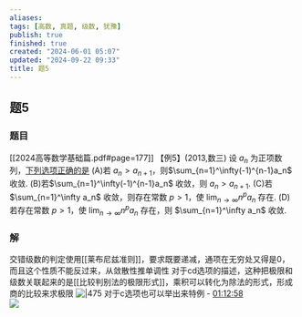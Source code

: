 ```yaml
---
aliases: 
tags: [高数, 真题, 级数, 犹豫]
publish: true
finished: true
created: "2024-06-01 05:07"
updated: "2024-09-22 09:33"
title: 题5
---
```

## 题5 
### 题目
[[2024高等数学基础篇.pdf#page=177]]
【例5】(2013,数三) 设 $a_n$ 为正项数列，[下列选项正确的是](obsidian://bookmaster?type=open-book&bid=JJxYFXOghLPvYFND&aid=e7381619-37cf-c68b-33c6-1f22559cc820&page=177)
(A)若 $a_n>a_{n+1}$，则$\sum_{n=1}^\infty(-1)^{n-1}a_n$ 收敛. 
(B)若$\sum_{n=1}^\infty(-1)^{n-1}a_n$ 收敛，则 $a_n>a_{n+1}$. 
(C)若 $\sum_{n=1}^\infty a_n$ 收敛，则存在常数 $p>1$，使 $\lim_{n\to\infty}n^pa_n$ 存在. 
(D)若存在常数 $p>1$，使 $\lim_{n\to\infty}n^pa_n$ 存在，则 $\sum_{n=1}^\infty a_n$ 收敛.
### 解 
交错级数的判定使用[[莱布尼兹准则]]，要求既要递减，通项在无穷处又得是0，而且这个性质不能反过来，从敛散性推单调性 
对于cd选项的描述，这种把极限和级数关联起来的是[[比较判别法的极限形式]]，乘积可以转化为除法的形式，形成商的比较来求极限
![|475](https://img.hwenyi.tech/202405191903495.webp)
对于c选项也可以举出来特例 - [01:12:58](https://www.youtube.com/watch?v=FXtzz2jg16Q&t=4378#t=1:12:58.10)  
![](https://img.hwenyi.tech/202405191907619.webp)
